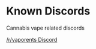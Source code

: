 # Known Discords

Cannabis vape related discords 

[/r/vaporents Discord](https://discord.gg/DNyeZHfjqg)
